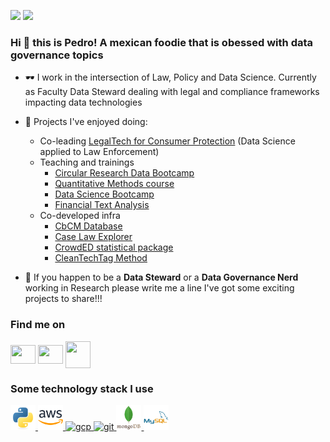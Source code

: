 
<a href="https://orcid.org/0000-0002-4646-4666" target="_blank"><img src="https://img.shields.io/badge/ORCID-0000--0002--4646--4666-a6ce39?logo=orcid" /></a>
<a href="https://scholar.google.com/citations?user=EvyddzkAAAAJ&hl=en" target="_blank"><img src="https://img.shields.io/badge/Google%20Scholar-Pedro%20Hernandez-blue" /></a>
   
 <h3 align="left">Hi 👋 this is Pedro! A mexican foodie that is obessed with data governance topics</h3>
 
- 🕶 I work in the intersection of Law, Policy and Data Science. Currently as Faculty Data Steward dealing with legal and compliance frameworks impacting data technologies
- 🌱 Projects I've enjoyed doing:
  -  Co-leading [LegalTech for Consumer Protection](https://pedrohserrano.github.io/legaltech-consumer-protection/) (Data Science applied to Law Enforcement)
  -  Teaching and trainings
      - [Circular Research Data Bootcamp](https://maastrichtu-library.github.io/circular-research-data-coursebook/)
      - [Quantitative Methods course](https://maastrichtu-ids.github.io/global-studies/)
      - [Data Science Bootcamp](https://github.com/pedrohserrano/data-science-bootcamp)
      - [Financial Text Analysis](https://github.com/MaastrichtU-IDS/text-analytics-bootcamp-pggm)
  -  Co-developed infra 
      - [CbCM Database](https://eu-corporate-mobility.org/)
      - [Case Law Explorer](https://maastrichtlawtech.github.io/case-law-explorer/)
      - [CrowdED statistical package](https://github.com/MaastrichtU-IDS/crowdED)
      - [CleanTechTag Method](https://github.com/MaastrichtU-IDS/clean-technologies-nlp)

- 💬 If you happen to be a **Data Steward** or a **Data Governance Nerd** working in Research please write me a line I've got some exciting projects to share!!!

<h3 align="left">Find me on</h3>
<p align="left">
<a href="https://www.linkedin.com/in/pedrohserrano/" target="blank"><img align="center" src="https://raw.githubusercontent.com/rahuldkjain/github-profile-readme-generator/master/src/images/icons/Social/linked-in-alt.svg" height="30" width="40" /></a>
<a href="https://twitter.com/pedrohserrano" target="blank"><img align="center" src="https://logos-download.com/wp-content/uploads/2016/02/Twitter_Logo_new.png" height="30" width="40" /></a>
<a href="https://www.goodreads.com/user/show/11298888-pedro-v-hern-ndez-serrano" target="blank"><img align="center" src="https://buildbookbuzz.com/wp-content/uploads/2014/07/goodreads-logo.png" height="43" width="40" /></a>
</p>


<h3 align="left">Some technology stack I use</h3>
<p align="left"> 
<a href="https://www.python.org" target="_blank"> <img src="https://raw.githubusercontent.com/devicons/devicon/master/icons/python/python-original.svg" alt="python" width="40" height="40"/> </a> <a href="https://aws.amazon.com" target="_blank"> <img src="https://raw.githubusercontent.com/devicons/devicon/master/icons/amazonwebservices/amazonwebservices-original-wordmark.svg" alt="aws" width="40" height="40"/> </a> <a href="https://cloud.google.com" target="_blank"> <img src="https://www.vectorlogo.zone/logos/google_cloud/google_cloud-icon.svg" alt="gcp" width="40" height="40"/> </a> <a href="https://git-scm.com/" target="_blank"> <img src="https://www.vectorlogo.zone/logos/git-scm/git-scm-icon.svg" alt="git" width="40" height="40"/> </a> <a href="https://www.mongodb.com/" target="_blank"> <img src="https://raw.githubusercontent.com/devicons/devicon/master/icons/mongodb/mongodb-original-wordmark.svg" alt="mongodb" width="40" height="40"/> </a> <a href="https://www.mysql.com/" target="_blank"> <img src="https://raw.githubusercontent.com/devicons/devicon/master/icons/mysql/mysql-original-wordmark.svg" alt="mysql" width="40" height="40"/> </a>  </p>


